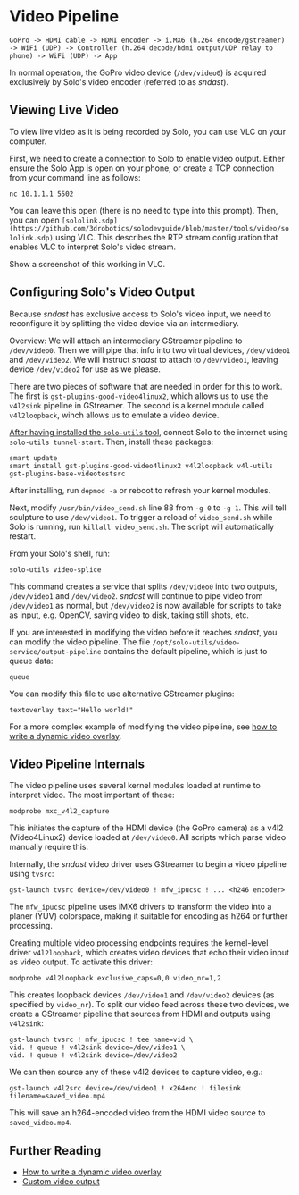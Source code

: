 # Video Pipeline

```
GoPro -> HDMI cable -> HDMI encoder -> i.MX6 (h.264 encode/gstreamer) -> WiFi (UDP) -> Controller (h.264 decode/hdmi output/UDP relay to phone) -> WiFi (UDP) -> App
```

In normal operation, the GoPro video device (`/dev/video0`) is acquired exclusively by Solo's video encoder (referred to as *sndast*). 

## Viewing Live Video

To view live video as it is being recorded by Solo, you can use VLC on your computer.

First, we need to create a connection to Solo to enable video output. Either ensure the Solo App is open on your phone, or create a TCP connection from your command line as follows:

```
nc 10.1.1.1 5502
```

You can leave this open (there is no need to type into this prompt). Then, you can open `[sololink.sdp](https://github.com/3drobotics/solodevguide/blob/master/tools/video/sololink.sdp)` using VLC. This describes the RTP stream configuration that enables VLC to interpret Solo's video stream.

<aside class="todo">
Show a screenshot of this working in VLC.
</aside>

## Configuring Solo's Video Output

Because *sndast* has exclusive access to Solo's video input, we need to reconfigure it by splitting the video device via an intermediary.

Overview: We will attach an intermediary GStreamer pipeline to `/dev/video0`.  Then we will pipe that info into two virtual devices, `/dev/video1` and `/dev/video2`.  We will instruct *sndast* to attach to `/dev/video1`, leaving device `/dev/video2` for use as we please.

There are two pieces of software that are needed in order for this to work.  The first is `gst-plugins-good-video4linux2`, which allows us to use the `v4l2sink` pipeline in GStreamer.  The second is a kernel module called `v4l2loopback`, wihch allows us to emulate a video device. 

[After having installed the `solo-utils` tool](utils.html), connect Solo to the internet using `solo-utils tunnel-start`. Then, install these packages:

```
smart update
smart install gst-plugins-good-video4linux2 v4l2loopback v4l-utils gst-plugins-base-videotestsrc
```

After installing, run `depmod -a` or reboot to refresh your kernel modules.

Next, modify `/usr/bin/video_send.sh` line 88 from `-g 0` to `-g 1`.  This will tell sculpture to use `/dev/video1`. To trigger a reload of `video_send.sh` while Solo is running, run `killall video_send.sh`. The script will automatically restart.

From your Solo's shell, run:

```
solo-utils video-splice
```

This command creates a service that splits `/dev/video0` into two outputs, `/dev/video1` and `/dev/video2`. *sndast* will continue to pipe video from `/dev/video1` as normal, but `/dev/video2` is now available for scripts to take as input, e.g. OpenCV, saving video to disk, taking still shots, etc.

If you are interested in modifying the video before it reaches *sndast*, you can modify the video pipeline. The file `/opt/solo-utils/video-service/output-pipeline` contains the default pipeline, which is just to queue data:

```
queue
```

You can modify this file to use alternative GStreamer plugins:

```
textoverlay text="Hello world!"
```

For a more complex example of modifying the video pipeline, see [how to write a dynamic video overlay](video-overlay.html).

## Video Pipeline Internals

The video pipeline uses several kernel modules loaded at runtime to interpret video. The most important of these:

```
modprobe mxc_v4l2_capture
```

This initiates the capture of the HDMI device (the GoPro camera) as a v4l2 (Video4Linux2) device loaded at `/dev/video0`. All scripts which parse video manually require this.

Internally, the *sndast* video driver uses GStreamer to begin a video pipeline using `tvsrc`:

```
gst-launch tvsrc device=/dev/video0 ! mfw_ipucsc ! ... <h246 encoder>
```

The `mfw_ipucsc` pipeline uses iMX6 drivers to transform the video into a planer (YUV) colorspace, making it suitable for encoding as h264 or further processing.

Creating multiple video processing endpoints requires the kernel-level driver `v4l2loopback`, which creates video devices that echo their video input as video output. To activate this driver:

```
modprobe v4l2loopback exclusive_caps=0,0 video_nr=1,2
```

This creates loopback devices `/dev/video1` and `/dev/video2` devices (as specified by `video_nr`). To split our video feed across these two devices, we create a GStreamer pipeline that sources from HDMI and outputs using `v4l2sink`:

```
gst-launch tvsrc ! mfw_ipucsc ! tee name=vid \
vid. ! queue ! v4l2sink device=/dev/video1 \
vid. ! queue ! v4l2sink device=/dev/video2
```

We can then source any of these v4l2 devices to capture video, e.g.:

```
gst-launch v4l2src device=/dev/video1 ! x264enc ! filesink filename=saved_video.mp4
```

This will save an h264-encoded video from the HDMI video source to `saved_video.mp4`.

## Further Reading

* [How to write a dynamic video overlay](video-overlay.html)
* [Custom video output](video-out.html)
